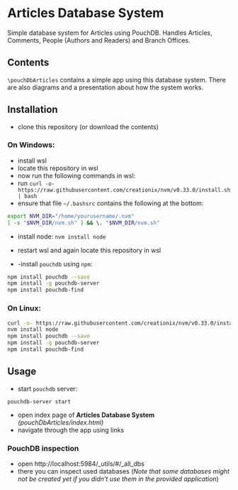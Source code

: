 # Articles Database System
Simple database system for Articles using PouchDB. Handles Articles, Comments, People (Authors and Readers) and Branch Offices.

## Contents
`\pouchDbArticles` contains a simple app using this database system. There are also diagrams and a presentation about how the system works.

## Installation
- clone this repository (or download the contents)


### On Windows:
- install wsl
- locate this repository in wsl 
- now run the following commands in wsl:
- run `curl -o- https://raw.githubusercontent.com/creationix/nvm/v0.33.0/install.sh | bash`
- ensure that file `~/.bashsrc` contains the following at the bottom:
```sh
export NVM_DIR="/home/yourusername/.nvm"
[ -s "$NVM_DIR/nvm.sh" ] && \. "$NVM_DIR/nvm.sh"
```
- install node:  `nvm install node`
- restart wsl and again locate this repository in wsl

- -install `pouchdb` using `npm`:
```sh
npm install pouchdb --save
npm install -g pouchdb-server
npm install pouchdb-find
```

### On Linux:
```sh
curl -o- https://raw.githubusercontent.com/creationix/nvm/v0.33.0/install.sh | bash
nvm install node
npm install pouchdb --save
npm install -g pouchdb-server
npm install pouchdb-find
```

## Usage
- start `pouchdb` server:
```
pouchdb-server start
```

- open index page of **Articles Database System** *(pouchDbArticles/index.html)*
- navigate through the app using links

### PouchDB inspection
- open http://localhost:5984/_utils/#/_all_dbs
- there you can inspect used databases
(*Note that some databases might not be created yet if you didn't use them in the provided application*)
